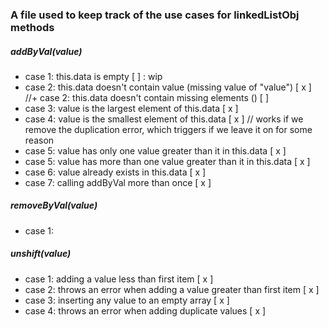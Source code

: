 ### A file used to keep track of the use cases for linkedListObj methods

##### addByVal(value)
+ case 1: this.data is empty [  ] : wip
+ case 2: this.data doesn't contain value (missing value of "value") [ x ]
//+ case 2: this.data doesn't contain missing elements () [  ]
+ case 3: value is the largest element of this.data [ x ]
+ case 4: value is the smallest element of this.data [ x ] // works if we remove the duplication error, which triggers if we leave it on for some reason
+ case 5: value has only one value greater than it in this.data [ x ]
+ case 5: value has more than one value greater than it in this.data [ x ]
+ case 6: value already exists in this.data [ x ]
+ case 7: calling addByVal more than once [ x ]

##### removeByVal(value)

+ case 1: 

##### unshift(value)

+ case 1: adding a value less than first item [ x ]
+ case 2: throws an error when adding a value greater than first item [ x ]
+ case 3: inserting any value to an empty array [ x ]
+ case 4: throws an error when adding duplicate values [ x ]
